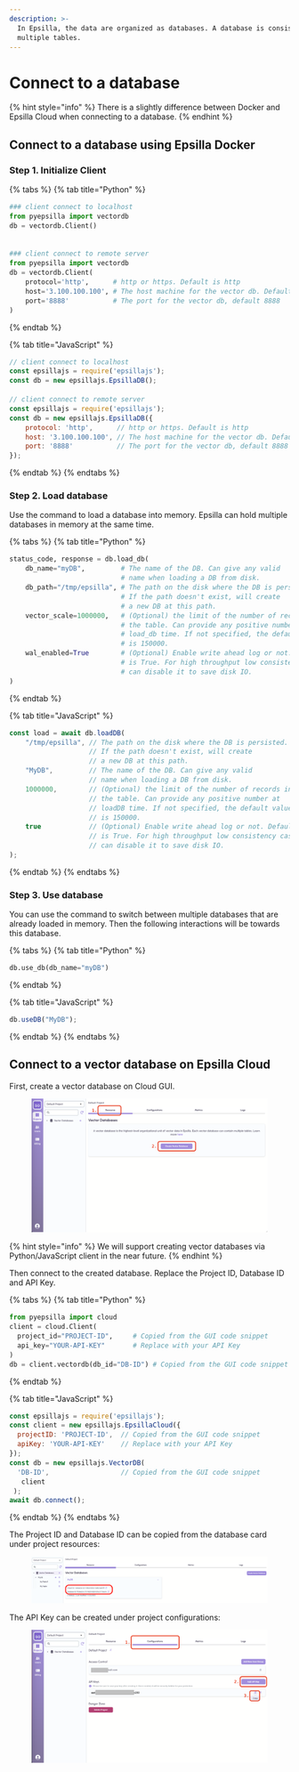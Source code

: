 ```yaml
---
description: >-
  In Epsilla, the data are organized as databases. A database is consisted of
  multiple tables.
---
```


# Connect to a database

{% hint style="info" %}
There is a slightly difference between Docker and Epsilla Cloud when connecting to a database.
{% endhint %}

## Connect to a database using Epsilla Docker

### Step 1. Initialize Client

{% tabs %}
{% tab title="Python" %}
```python
### client connect to localhost
from pyepsilla import vectordb
db = vectordb.Client()


### client connect to remote server
from pyepsilla import vectordb
db = vectordb.Client(
    protocol='http',      # http or https. Default is http
    host='3.100.100.100', # The host machine for the vector db. Default localhost
    port='8888'           # The port for the vector db, default 8888
)

```
{% endtab %}

{% tab title="JavaScript" %}
```javascript
// client connect to localhost
const epsillajs = require('epsillajs');
const db = new epsillajs.EpsillaDB();

// client connect to remote server
const epsillajs = require('epsillajs');
const db = new epsillajs.EpsillaDB({
    protocol: 'http',      // http or https. Default is http
    host: '3.100.100.100', // The host machine for the vector db. Default localhost
    port: '8888'           // The port for the vector db, default 8888
});
```
{% endtab %}
{% endtabs %}

### Step 2. Load database

Use the command to load a database into memory. Epsilla can hold multiple databases in memory at the same time.

{% tabs %}
{% tab title="Python" %}
```python
status_code, response = db.load_db(
    db_name="myDB",         # The name of the DB. Can give any valid
                            # name when loading a DB from disk.
    db_path="/tmp/epsilla", # The path on the disk where the DB is persisted. 
                            # If the path doesn't exist, will create
                            # a new DB at this path.
    vector_scale=1000000,   # (Optional) the limit of the number of records in
                            # the table. Can provide any positive number at
                            # load_db time. If not specified, the default value
                            # is 150000.
    wal_enabled=True        # (Optional) Enable write ahead log or not. Default 
                            # is True. For high throughput low consistency case,
                            # can disable it to save disk IO.
)
```
{% endtab %}

{% tab title="JavaScript" %}
```javascript
const load = await db.loadDB(
    "/tmp/epsilla", // The path on the disk where the DB is persisted. 
                    // If the path doesn't exist, will create
                    // a new DB at this path.
    "MyDB",         // The name of the DB. Can give any valid
                    // name when loading a DB from disk.
    1000000,        // (Optional) the limit of the number of records in
                    // the table. Can provide any positive number at
                    // loadDB time. If not specified, the default value
                    // is 150000.
    true            // (Optional) Enable write ahead log or not. Default 
                    // is True. For high throughput low consistency case,
                    // can disable it to save disk IO.
);
```
{% endtab %}
{% endtabs %}

### Step 3. Use database

You can use the command to switch between multiple databases that are already loaded in memory. Then the following interactions will be towards this database.

{% tabs %}
{% tab title="Python" %}
```python
db.use_db(db_name="myDB")
```
{% endtab %}

{% tab title="JavaScript" %}
```javascript
db.useDB("MyDB");
```
{% endtab %}
{% endtabs %}

## Connect to a vector database on Epsilla Cloud

First, create a vector database on Cloud GUI.

<figure><img src="../.gitbook/assets/Screenshot 2023-11-21 at 9.42.30 PM.png" alt=""><figcaption></figcaption></figure>

{% hint style="info" %}
We will support creating vector databases via Python/JavaScript client in the near future.
{% endhint %}

Then connect to the created database. Replace the Project ID, Database ID and API Key.

{% tabs %}
{% tab title="Python" %}
```python
from pyepsilla import cloud
client = cloud.Client(
  project_id="PROJECT-ID",     # Copied from the GUI code snippet
  api_key="YOUR-API-KEY"       # Replace with your API Key
)
db = client.vectordb(db_id="DB-ID") # Copied from the GUI code snippet
```
{% endtab %}

{% tab title="JavaScript" %}
```javascript
const epsillajs = require('epsillajs');
const client = new epsillajs.EpsillaCloud({
  projectID: 'PROJECT-ID',  // Copied from the GUI code snippet
  apiKey: 'YOUR-API-KEY'    // Replace with your API Key
});
const db = new epsillajs.VectorDB(
  'DB-ID',                  // Copied from the GUI code snippet
   client
 ); 
await db.connect();
```
{% endtab %}
{% endtabs %}

The Project ID and Database ID can be copied from the database card under project resources:

<figure><img src="../.gitbook/assets/Screenshot 2023-11-22 at 10.28.27 AM.png" alt=""><figcaption></figcaption></figure>

The API Key can be created under project configurations:

<figure><img src="../.gitbook/assets/Screenshot 2023-11-21 at 9.19.00 PM.png" alt=""><figcaption></figcaption></figure>

